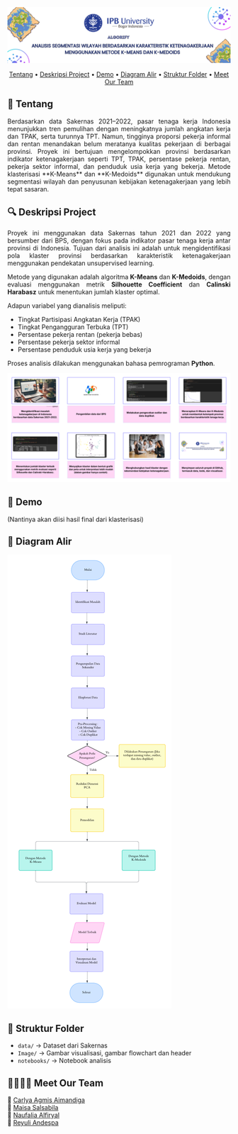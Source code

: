 ![Header](https://github.com/maisasalsabila/algorify/raw/main/Image/Header%20(2).png)

<p align="center">
  <a href="#-tentang">Tentang</a> •
  <a href="#-deskripsi-project">Deskripsi Project</a> •
  <a href="#-demo">Demo</a> •
  <a href="#-diagram-alir">Diagram Alir</a> •
  <a href="#-struktur-folder">Struktur Folder</a> •
  <a href="#-meet-our-team">Meet Our Team</a> 
</p>

## 📝 Tentang
<div align="justify">
Berdasarkan data Sakernas 2021–2022, pasar tenaga kerja Indonesia menunjukkan tren pemulihan dengan meningkatnya jumlah angkatan kerja dan TPAK, serta turunnya TPT. Namun, tingginya proporsi pekerja informal dan rentan menandakan belum meratanya kualitas pekerjaan di berbagai provinsi. Proyek ini bertujuan mengelompokkan provinsi berdasarkan indikator ketenagakerjaan seperti TPT, TPAK, persentase pekerja rentan, pekerja sektor informal, dan penduduk usia kerja yang bekerja. Metode klasterisasi **K-Means** dan **K-Medoids** digunakan untuk mendukung segmentasi wilayah dan penyusunan kebijakan ketenagakerjaan yang lebih tepat sasaran.
</div>

## 🔍 Deskripsi Project
<div align="justify">
Proyek ini menggunakan data Sakernas tahun 2021 dan 2022 yang bersumber dari BPS, dengan fokus pada indikator pasar tenaga kerja antar provinsi di Indonesia. Tujuan dari analisis ini adalah untuk mengidentifikasi pola klaster provinsi berdasarkan karakteristik ketenagakerjaan menggunakan pendekatan unsupervised learning.

Metode yang digunakan adalah algoritma **K-Means** dan **K-Medoids**, dengan evaluasi menggunakan metrik **Silhouette Coefficient** dan **Calinski Harabasz** untuk menentukan jumlah klaster optimal.  

Adapun variabel yang dianalisis meliputi:
- Tingkat Partisipasi Angkatan Kerja (TPAK)
- Tingkat Pengangguran Terbuka (TPT)
- Persentase pekerja rentan (pekerja bebas)
- Persentase pekerja sektor informal
- Persentase penduduk usia kerja yang bekerja

Proses analisis dilakukan menggunakan bahasa pemrograman **Python**.
</div>

![Image](https://github.com/maisasalsabila/algorify/raw/main/Image/Storyboard.png)

## 🚀 Demo
(Nantinya akan diisi hasil final dari klasterisasi)

## 🔄 Diagram Alir 
![Image](https://github.com/maisasalsabila/algorify/raw/main/Image/diagram%20alir.png)

## 📁 Struktur Folder
- `data/` → Dataset dari Sakernas
- `Image/` → Gambar visualisasi, gambar flowchart dan header
- `notebooks/` → Notebook analisis

## 👩‍👩‍👧‍👧 Meet Our Team

🌝 <a href="https://github.com/Carlyaagmis">Carlya Agmis Aimandiga</a><br>
🐝 <a href="https://github.com/maisasalsabila">Maisa Salsabila</a><br>
🦢 <a href="https://github.com/Naufaliaa">Naufalia Alfiryal</a><br>
🐢 <a href="https://github.com/Reyuliandespa">Reyuli Andespa</a>


